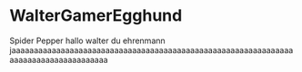 # WalterGamerEgghund
Spider Pepper
hallo walter du ehrenmann jaaaaaaaaaaaaaaaaaaaaaaaaaaaaaaaaaaaaaaaaaaaaaaaaaaaaaaaaaaaaaaaaaaaaaaaaaaaaaaaaaaaaa
